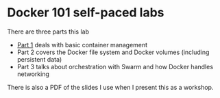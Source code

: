 # Docker 101 self-paced labs

There are three parts this lab

* [Part 1](../tree/master/part-1) deals with basic container management
* Part 2 covers the Docker file system and Docker volumes (including persistent data)
* Part 3 talks about orchestration with Swarm and how Docker handles networking

There is also a PDF of the slides I use when I present this as a workshop. 
